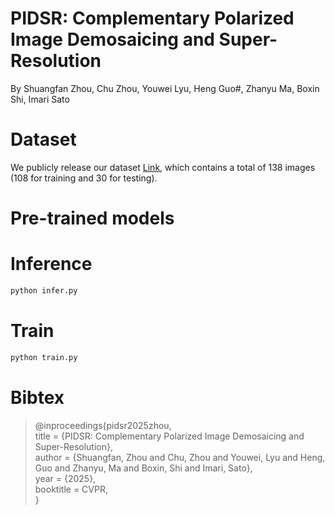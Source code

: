 # PIDSR: Complementary Polarized Image Demosaicing and Super-Resolution
By Shuangfan Zhou, Chu Zhou, Youwei Lyu, Heng Guo#, Zhanyu Ma, Boxin Shi, Imari Sato

# Dataset  
We publicly release our dataset [Link](insert_dataset_link_here), which contains a total of 138 images (108 for training and 30 for testing).

# Pre-trained models

# Inference
```bash
python infer.py
```

# Train  
```bash
python train.py
```

# Bibtex
> @inproceedings{pidsr2025zhou,  
> title = {PIDSR: Complementary Polarized Image Demosaicing and Super-Resolution},  
> author = {Shuangfan, Zhou and Chu, Zhou and Youwei, Lyu and Heng, Guo and Zhanyu, Ma and Boxin, Shi and Imari, Sato},  
> year = {2025},  
> booktitle = CVPR,  
> }
